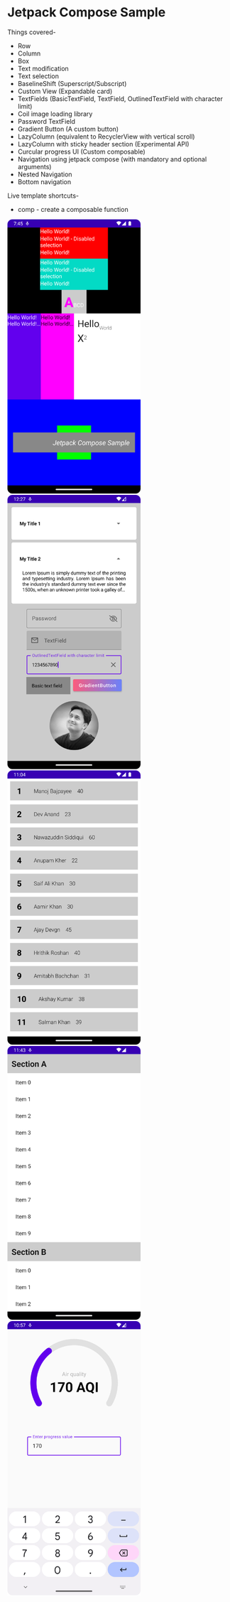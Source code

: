 # Jetpack Compose Sample

Things covered-

* Row
* Column
* Box
* Text modification
* Text selection
* BaselineShift (Superscript/Subscript)
* Custom View (Expandable card)
* TextFields (BasicTextField, TextField, OutlinedTextField with character limit)
* Coil image loading library
* Password TextField
* Gradient Button (A custom button)
* LazyColumn (equivalent to RecyclerView with vertical scroll)
* LazyColumn with sticky header section (Experimental API)
* Curcular progress UI (Custom composable)
* Navigation using jetpack compose (with mandatory and optional arguments)
* Nested Navigation
* Bottom navigation

Live template shortcuts-
* comp - create a composable function


<img src="screenshots/app.png" width="300"> <img src="screenshots/expandable_card_and_text_field.png" width="300"> <img src="screenshots/lazy_column.png" width="300"> <img src="screenshots/lazy_column_with_sticky_header.png" width="300"> <img src="screenshots/circular_progress.png" width="300">
